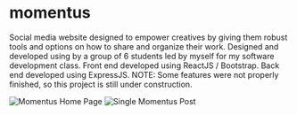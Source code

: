 # momentus
Social media website designed to empower creatives by giving them robust tools and options on how to share and organize their work. Designed and developed using by a group of 6 students led by myself for my software development class. Front end developed using ReactJS / Bootstrap. Back end developed using ExpressJS.
NOTE: Some features were not properly finished, so this project is still under construction.

![Momentus Home Page](https://user-images.githubusercontent.com/4467658/129300752-fe89ad42-2eb8-4f22-929c-09d28020d4c5.png)
![Single Momentus Post](https://user-images.githubusercontent.com/4467658/129300759-9d49f624-2cfe-4b50-a8bb-d255feda73c3.png)

